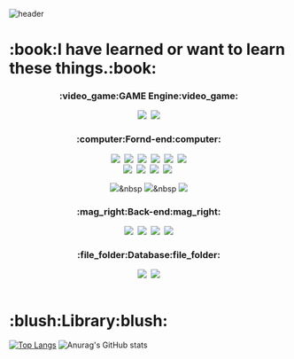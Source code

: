 

![header](https://capsule-render.vercel.app/api?type=Waving&color=5858FA&height=300&section=header&text=YunYoonBin&fontSize=90)
   
   <h1>:book:I have learned or want to learn these things.:book:</h1>
   <div align="center">
   
   <h3>:video_game:GAME Engine:video_game:</h3>
 <img src="https://img.shields.io/badge/Unreal_Engine-313131?style=flat-square&logo=UnrealEngine&logoColor=white"/>&nbsp 
 <img src="https://img.shields.io/badge/Unity-000000?style=flat-square&logo=Unity&logoColor=white"/>
<br>
   <h3>:computer:Fornd-end:computer:</h3>
 <img src="https://img.shields.io/badge/HTML-E34F26?style=flat-square&logo=HTML5&logoColor=white"/>&nbsp
 <img src="https://img.shields.io/badge/CSS-1572B6?style=flat-square&logo=CSS3&logoColor=white"/>&nbsp
 <img src="https://img.shields.io/badge/JavaScript-F7DF1E?style=flat-square&logo=JavaScript&logoColor=white"/>&nbsp
 <img src="https://img.shields.io/badge/TypeScript-3178C6?style=flat-square&logo=TypeScript&logoColor=white"/>&nbsp
 <img src="https://img.shields.io/badge/jQuery-0769AD?style=flat-square&logo=jQuery&logoColor=white"/>&nbsp
   <img src="https://img.shields.io/badge/Sass-CC6699?style=flat-square&logo=Sass&logoColor=white"/>
<br>
 <img src="https://img.shields.io/badge/React-61DAFB?style=flat-square&logo=React&logoColor=white"/>&nbsp
 <img src="https://img.shields.io/badge/Redux-764ABC?style=flat-square&logo=Redux&logoColor=white"/>&nbsp
 <img src="https://img.shields.io/badge/Next.js-000000?style=flat-square&logo=Next.js&logoColor=white"/>&nbsp
   <img src="https://img.shields.io/badge/Vue.js-4FC08D?style=flat-square&logo=Vue.js&logoColor=white"/>&nbsp
 
 <img src="https://img.shields.io/badge/Nuxt.js-00C58E?style=flat-square&logo=Nuxt.js&logoColor=white"/>&nbsp
 <img src="https://img.shields.io/badge/Bootstrap-7952B3?style=flat-square&logo=Bootstrap&logoColor=white"/>&nbsp
 <img src="https://img.shields.io/badge/npm-CB3837?style=flat-square&logo=npm&logoColor=white"/>
   <br>
   <h3>:mag_right:Back-end:mag_right:</h3> 
 <img src="https://img.shields.io/badge/JAVA-007396?style=flat-square&logo=JAVA&logoColor=white"/>&nbsp
   <img src="https://img.shields.io/badge/Python-3776AB?style=flat-square&logo=Python&logoColor=white"/>&nbsp
   <img src="https://img.shields.io/badge/Node.js-339933?style=flat-square&logo=Node.js&logoColor=white"/>&nbsp
 <img src="https://img.shields.io/badge/php-777BB4?style=flat-square&logo=php&logoColor=white"/>
<br>
   <h3>:file_folder:Database:file_folder:</h3> 
  <img src="https://img.shields.io/badge/MySQL-4479A1?style=flat-square&logo=MySQL&logoColor=white"/>&nbsp
  <img src="https://img.shields.io/badge/Firebase-FFCA28?style=flat-square&logo=Firebase&logoColor=white"/>
</div>  
  <br>
  <h1>:blush:Library:blush:</h1>
  
  [![Top Langs](https://github-readme-stats.vercel.app/api/top-langs/?username=YunYoonBin&layout=compact)](https://github.com/YunYoonBIn?tab=repositories)
![Anurag's GitHub stats](https://github-readme-stats.vercel.app/api?username=YunYoonBin&show_icons=true&theme=radical)

